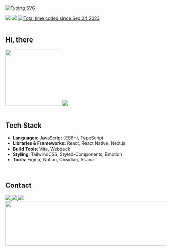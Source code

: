 <!--배너-->
<a href="https://git.io/typing-svg"><img src="https://readme-typing-svg.demolab.com?font=Doto&size=40&pause=1000&color=FFFFFF&width=435&height=60&lines=Kimeojin's+Github" alt="Typing SVG" /></a>
<div>
<!--깃허브 조회수-->
<a href="https://hits.seeyoufarm.com"><img src="https://hits.seeyoufarm.com/api/count/incr/badge.svg?url=https%3A%2F%2Fgithub.com%2Fkimeojin35&count_bg=%2327272A&title_bg=%2327272A&icon=github.svg&icon_color=%23E7E7E7&title=Github&edge_flat=false"/></a>
<!--블로그 조회수-->
<a href="https://hits.seeyoufarm.com"><img src="https://hits.seeyoufarm.com/api/count/incr/badge.svg?url=https%3A%2F%2Fblog.naver.com%2Famin_35&count_bg=%2384CC16&title_bg=%2384CC16&icon=bootstrap.svg&icon_color=%23E7E7E7&title=Blog&edge_flat=false"/></a>
<!--와카타임-->
<a href="https://wakatime.com/@fd387424-85da-4362-994b-e4b8d48f86b6"><img src="https://wakatime.com/badge/user/fd387424-85da-4362-994b-e4b8d48f86b6.svg?style=social" alt="Total time coded since Sep 24 2023" /></a>
</div>
<br>

<!--깃허브 스탯-->
## Hi, there
<div>
    <img src="https://github-readme-stats.vercel.app/api?username=kimeojin35&show_icons=true&title_color=84CC16&bg_color=0D1117&icon_color=52525B&border_color=27272A" height="175" />
    <img src="https://github-readme-stats.vercel.app/api/wakatime?username=kimeojin35&bg_color=0D1117&title_color=84CC16&border_color=27272A&langs_count=5" />
</div>
<br>


<!--기술 스택-->
## Tech Stack
- **Languages**: JavaScript (ES6+), TypeScript
- **Libraries & Frameworks**: React, React Native, Next.js  
- **Build Tools**: Vite, Webpack  
- **Styling**: TailwindCSS, Styled-Components, Emotion  
- **Tools**: Figma, Notion, Obsidian, Asana  
<br>

<!--컨택-->
## Contact
<a href="mailto:ojinikim@gmail.com">
    <img src="https://img.shields.io/badge/Email-9E9E9E?style=for-the-badge&logo=gmail&logoColor=white" />
</a>
<a href="https://blog.naver.com/amin_35">
    <img src="https://img.shields.io/badge/Blog-84CC16?style=for-the-badge&logo=ghost&logoColor=white" />
</a>
<a href="https://your-notion-url">
    <img src="https://img.shields.io/badge/Portfolio-333333?style=for-the-badge&logo=notion&logoColor=white" />
</a>



<br>

<!--깃애니멀-->
<a href="https://github.com/devxb/gitanimals">
  <img
    src="https://render.gitanimals.org/lines/kimeojin35?pet-id=653764912397578512"
    width="600"
    height="140"
  />
</a>
  

